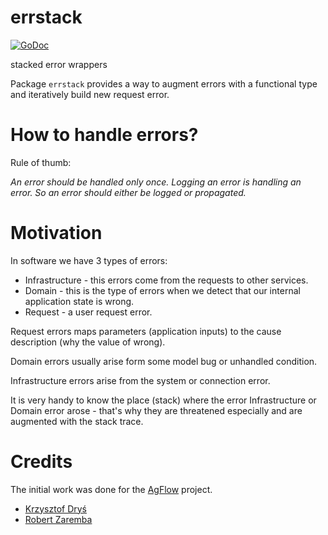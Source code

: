 # errstack
[![GoDoc](https://godoc.org/github.com/robert-zaremba/errstack?status.png)](https://godoc.org/github.com/robert-zaremba/errstack)

stacked error wrappers

Package `errstack` provides a way to augment errors with a functional type and iteratively build new request error.

# How to handle errors?

Rule of thumb:

_An error should be handled only once. Logging an error is handling an error. So an error should either be logged or propagated._

# Motivation

In software we have 3 types of errors:

* Infrastructure - this errors come from the requests to other services.
* Domain - this is the type of errors when we detect that our internal application state is wrong.
* Request - a user request error.

Request errors maps parameters (application inputs) to the cause description (why the value of wrong).

Domain errors usually arise form some model bug or unhandled condition.

Infrastructure errors arise from the system or connection error.

It is very handy to know the place (stack) where the error Infrastructure or Domain error arose - that's why they are threatened especially and are augmented with the stack trace.


# Credits

The initial work was done for the [AgFlow](http://www.agflow.com) project.

* [Krzysztof Dryś](https://github.com/krzysztofdrys)
* [Robert Zaremba](http://scale-it.pl)
